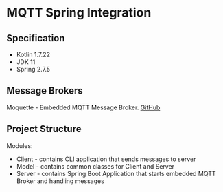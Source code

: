 # MQTT Spring Integration

## Specification

* Kotlin 1.7.22
* JDK 11
* Spring 2.7.5

## Message Brokers

Moquette - Embedded MQTT Message Broker. [GitHub](https://github.com/moquette-io/moquette)


## Project Structure

Modules:
* Client - contains CLI application that sends messages to server
* Model - contains common classes for Client and Server
* Server - contains Spring Boot Application that starts embedded MQTT Broker and handling messages
